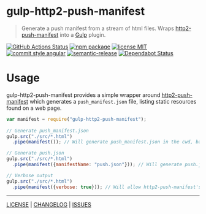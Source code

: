# gulp-http2-push-manifest

> Generate a push manifest from a stream of html files. Wraps [http2-push-manifest][http2pm-link] into a [Gulp][gulp-link] plugin.

[![GitHub Actions Status][ci-badge]][ci-link] [![npm package][npm-badge]][npm-link] [![license MIT][license-badge]][license-link] [![commit style angular][commit-style-badge]][commit-style-link] [![semantic-release][semantic-release-badge]][semantic-release-link] [![Dependabot Status][dependabot-badge]][dependabot-link]

# Usage
gulp-http2-push-manifest provides a simple wrapper around [http2-push-manifest][http2pm-link] which generates a `push_manifest.json` file, listing static resources found on a web page.
```javascript
var manifest = require("gulp-http2-push-manifest");
 
// Generate push_manifest.json
gulp.src("./src/*.html")
  .pipe(manifest()); // Will generate push_manifest.json in the cwd, based on all streamed html files

// Generate push.json
gulp.src("./src/*.html")
  .pipe(manifest({manifestName: "push.json"})); // Will generate push.json in the cwd, based on all streamed html files

// Verbose output
gulp.src("./src/*.html")
  .pipe(manifest({verbose: true})); // Will allow http2-push-manifest's progress to be logged
```

---
[LICENSE][license-link] | [CHANGELOG][changelog-link] | [ISSUES][issues-link]

[ci-badge]: https://flat.badgen.net/github/status/AndrewLeedham/gulp-http2-push-manifest/master/Github%20Actions
[ci-link]: https://github.com/AndrewLeedham/gulp-http2-push-manifest/actions

[npm-badge]: https://flat.badgen.net/npm/v/gulp-http2-push-manifest?color=cyan
[npm-link]: https://www.npmjs.com/package/gulp-http2-push-manifest

[license-badge]: https://flat.badgen.net/npm/license/gulp-http2-push-manifest

[commit-style-badge]: https://flat.badgen.net/badge/commit%20style/angular/purple
[commit-style-link]: https://github.com/angular/angular.js/blob/master/DEVELOPERS.md#-git-commit-guidelines

[semantic-release-badge]: https://flat.badgen.net/badge/%20%20%F0%9F%93%A6%F0%9F%9A%80/semantic%20release/e10079
[semantic-release-link]: https://github.com/semantic-release/semantic-release

[dependabot-badge]: https://api.dependabot.com/badges/status?host=github&repo=AndrewLeedham/gulp-http2-push-manifest
[dependabot-link]: https://dependabot.com


[gulp-link]: https://gulpjs.com/
[http2pm-link]: https://github.com/GoogleChromeLabs/http2-push-manifest
[license-link]: ./LICENSE
[changelog-link]: ./CHANGELOG.md
[issues-link]: https://github.com/AndrewLeedham/gulp-http2-push-manifest/issues
